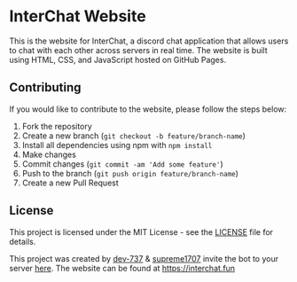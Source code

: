 # InterChat Website

This is the website for InterChat, a discord chat application that allows users to chat with each other across servers in real time. The website is built using HTML, CSS, and JavaScript hosted on GitHub Pages.

## Contributing

If you would like to contribute to the website, please follow the steps below:

1. Fork the repository
2. Create a new branch (`git checkout -b feature/branch-name`)
3. Install all dependencies using npm with `npm install`
4. Make changes
5. Commit changes (`git commit -am 'Add some feature'`)
6. Push to the branch (`git push origin feature/branch-name`)
7. Create a new Pull Request

## License

This project is licensed under the MIT License - see the [LICENSE](LICENSE) file for details.

This project was created by [dev-737](https://github.com/dev-737) & [supreme1707](https://github.com/supreme1707) invite the bot to your server [here](https://interchat.fun/invite). The website can be found at https://interchat.fun
